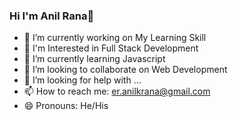 ### Hi I'm Anil Rana👋

- 🔭 I’m currently working on My Learning Skill
- 👀 I'm Interested in Full Stack Development
- 🌱 I’m currently learning Javascript
- 👯 I’m looking to collaborate on Web Development
- 🤔 I’m looking for help with ...
- 📫 How to reach me: er.anilkrana@gmail.com
- 😄 Pronouns: He/His
<!-- - 💬 Ask me about ... -->
<!--- ⚡ Fun fact: ... -->
<!--
**imanil811/imanil811** is a ✨ _special_ ✨ repository because its `README.md` (this file) appears on your GitHub profile.

Here are some ideas to get you started:-->
